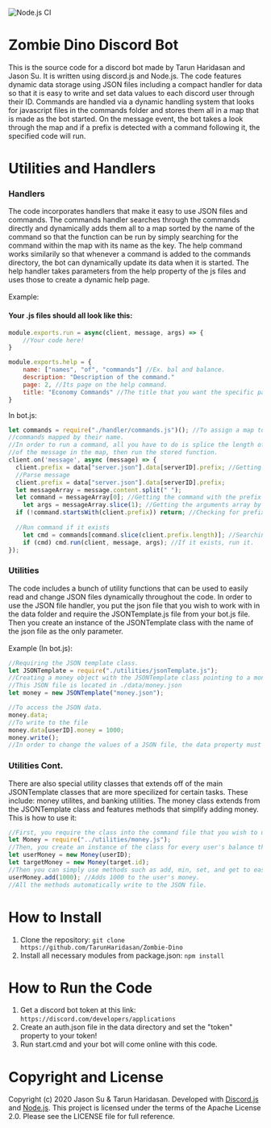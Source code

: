 ![Node.js CI](https://github.com/TarunHaridasan/Zombie-Dino/workflows/Node.js%20CI/badge.svg?branch=master)
# Zombie Dino Discord Bot
This is the source code for a discord bot made by Tarun Haridasan and Jason Su. It is written using discord.js and Node.js. The code features dynamic data storage using JSON files including a compact handler for data so that it is easy to write and set data values to each discord user through their ID. Commands are handled via a dynamic handling system that looks for javascript files in the commands folder and stores them all in a map that is made as the bot started. On the message event, the bot takes a look through the map and if a prefix is detected with a command following it, the specified code will run.

# Utilities and Handlers
### Handlers
The code incorporates handlers that make it easy to use JSON files and commands. The commands handler searches through the commands directly and dynamically adds them all to a map sorted by the name of the command so that the function can be run by simply searching for the command within the map with its name as the key. The help command works similarily so that whenever a command is added to the commands directory, the bot can dynamically update its data when it is started. The help handler takes parameters from the help property of the js files and uses those to create a dynamic help page.
<br><br>
Example:
#### Your .js files should all look like this:
```javascript
module.exports.run = async(client, message, args) => {
    //Your code here!
}

module.exports.help = {
    name: ["names", "of", "commands"] //Ex. bal and balance.
    description: "Description of the command."
    page: 2, //Its page on the help command.
    title: "Economy Commands" //The title that you want the specific page of the help command to show.
}
```
In bot.js:
```javascript
let commands = require("./handler/commands.js")(); //To assign a map to the commands variable of all the 
//commands mapped by their name.
//In order to run a command, all you have to do is splice the length of the prefix of your bot and search for the first word
//of the message in the map, then run the stored function.
client.on('message', async (message) => {
  client.prefix = data["server.json"].data[serverID].prefix; //Getting the prefix from the server json file.
  //Parse message
  client.prefix = data["server.json"].data[serverID].prefix;
  let messageArray = message.content.split(" ");
  let command = messageArray[0]; //Getting the command with the prefix still attached as it is the first word.
	let args = messageArray.slice(1); //Getting the arguments array by cutting off the prefixed command.
  if (!command.startsWith(client.prefix)) return; //Checking for prefix
  
  //Run command if it exists
	let cmd = commands[command.slice(client.prefix.length)]; //Searching the map for the command.
	if (cmd) cmd.run(client, message, args); //If it exists, run it.
});  
```
### Utilities
The code includes a bunch of utility functions that can be used to easily read and change JSON files dynamically throughout the code. In order to use the JSON file handler, you put the json file that you wish to work with in the data folder and require the JSONTemplate.js file from your bot.js file. Then you create an instance of the JSONTemplate class with the name of the json file as the only parameter. <br><br>
Example (In bot.js): 
```javascript
//Requiring the JSON template class.
let JSONTemplate = require("./utilities/jsonTemplate.js");
//Creating a money object with the JSONTemplate class pointing to a money.json file.
//This JSON file is located in ./data/money.json
let money = new JSONTemplate("money.json");

//To access the JSON data.
money.data;
//To write to the file
money.data[userID].money = 1000;
money.write();
//In order to change the values of a JSON file, the data property must be changed DIRECTLY.
```

### Utilities Cont.
There are also special utility classes that extends off of the main JSONTemplate classes that are more specilized for certain tasks. These include: money utilites, and banking utilities. The money class extends from the JSONTemplate class and features methods that simplify adding money.
This is how to use it:
```javascript
//First, you require the class into the command file that you wish to use it in.
let Money = require("../utilities/money.js");
//Then, you create an instance of the class for every user's balance that you wish to modify. 
let userMoney = new Money(userID);
let targetMoney = new Money(target.id);
//Then you can simply use methods such as add, min, set, and get to easily manipulate the balance of a user.
userMoney.add(1000); //Adds 1000 to the user's money. 
//All the methods automatically write to the JSON file.
```
# How to Install
1. Clone the repository: `git clone https://github.com/TarunHaridasan/Zombie-Dino`
2. Install all necessary modules from package.json: `npm install`

# How to Run the Code
1. Get a discord bot token at this link: `https://discord.com/developers/applications`
2. Create an auth.json file in the data directory and set the "token" property to your token!
3. Run start.cmd and your bot will come online with this code.

# Copyright and License
Copyright (c) 2020 Jason Su & Tarun Haridasan. Developed with <a href="https://discord.js.org/#/" target="_blank">Discord.js</a> and <a href="https://nodejs.org/en/" target="_blank">Node.js</a>. This project is licensed under the terms of the Apache License 2.0. Please see the LICENSE file for full reference.
